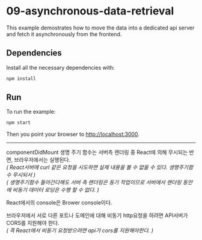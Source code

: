 # 09-asynchronous-data-retrieval

This example demostrates how to move the data into a dedicated api server and fetch it asynchronously from the frontend.

## Dependencies

Install all the necessary dependencies with:

```bash
npm install
```

## Run

To run the example:

```bash
npm start
```

Then you point your browser to [http://localhost:3000](localhost:3000).  

---
componentDidMount 생명 주기 함수는 서버측 렌더링 중 React에 의해 무시되는 반면, 브라우저에서는 실행된다.  
_( React서버에 curl 같은 요청을 시도하면 실제 내용을 볼 수 없을 수 있다. 생명주기함수 무시되서 )_  
_( 생명주기함수 돌아간다해도 서버 측 렌더링은 동기 작업이므로 서버에서 렌더링 동안에 비동기 데이터 로딩은 수행 할 수 없다. )_  

React에서의 console은 Brower console이다.  

브라우저에서 서로 다른 포트나 도메인에 대해 비동기 http요청을 하려면 API서버가 CORS를 지원해야 한다.  
_( 즉 React에서 비동기 요청받으려면 api가 cors를 지원해야한다. )_

